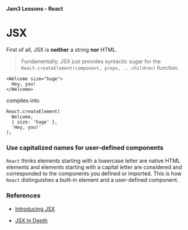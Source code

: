 **Jam3 Lessons - React**

# JSX

First of all, JSX is **neither** a string **nor** HTML.

> Fundamentally, JSX just provides syntactic sugar for the `React.createElement(component, props, ...children)` function.

```JSX
<Welcome size="huge">
  Hey, you!
</Welcome>
```

compiles into

```JSX
React.createElement(
  Welcome,
  { size: 'huge' },
  'Hey, you!'
);
```

### Use capitalized names for user-defined components

`React` thinks elements starting with a lowercase letter are native HTML elements and elements starting with a capital letter are considered and corresponded to the components you defined or imported.
This is how `React` distinguishes a built-in element and a user-defined component.

### References

- [Introducing JSX](https://facebook.github.io/react/docs/introducing-jsx.html)

- [JSX In Depth](https://facebook.github.io/react/docs/jsx-in-depth.html)
